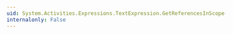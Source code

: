 ```yaml
---
uid: System.Activities.Expressions.TextExpression.GetReferencesInScope(System.Activities.Activity)
internalonly: False
---
```

